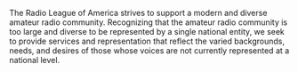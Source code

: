 The Radio League of America strives to support a modern and diverse amateur radio community. Recognizing that the amateur radio community is too large and diverse to be represented by a single national entity, we seek to provide services and representation that reflect the varied backgrounds, needs, and desires of those whose voices are not currently represented at a national level. 

